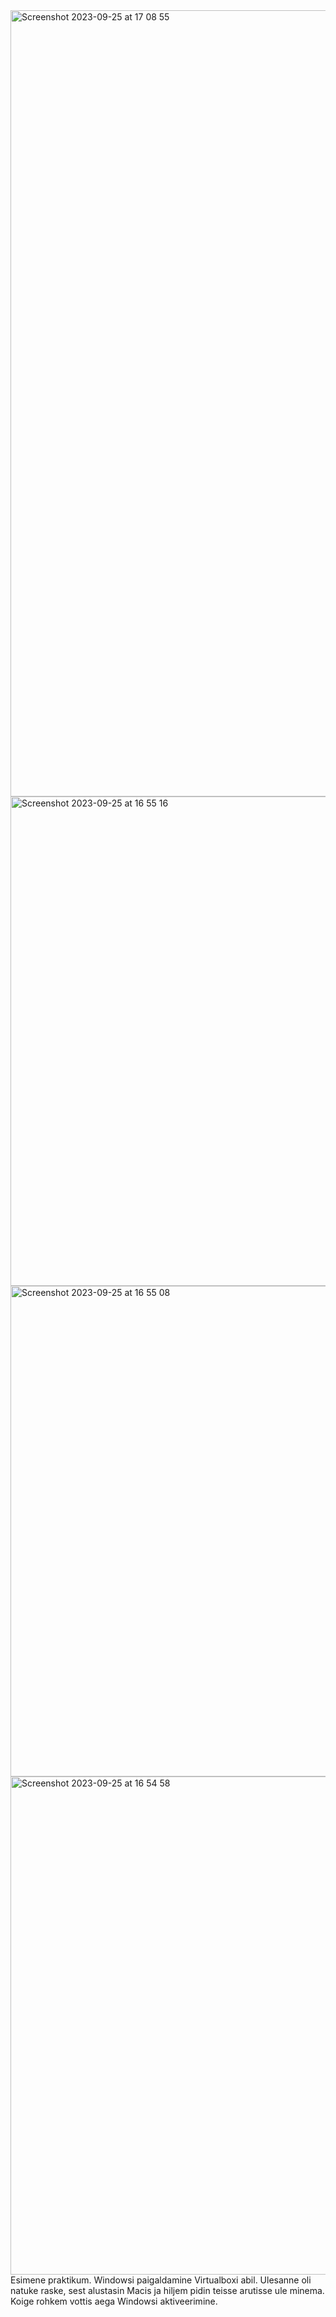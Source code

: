 <img width="1258" alt="Screenshot 2023-09-25 at 17 08 55" src="https://github.com/daum88/opsys2023/assets/68275432/80685c41-0c02-4a1c-8bf2-40e30ec3ba05">
<img width="783" alt="Screenshot 2023-09-25 at 16 55 16" src="https://github.com/daum88/opsys2023/assets/68275432/e05569ad-3db1-4a1b-9361-17181720347e">
<img width="785" alt="Screenshot 2023-09-25 at 16 55 08" src="https://github.com/daum88/opsys2023/assets/68275432/08cc0eef-c2f5-41a4-8c05-3453f793d587">
<img width="797" alt="Screenshot 2023-09-25 at 16 54 58" src="https://github.com/daum88/opsys2023/assets/68275432/b3ba51bd-1073-40c7-b8a6-8546c1b3b4f7">
Esimene praktikum. Windowsi paigaldamine Virtualboxi abil. Ulesanne oli natuke raske, sest alustasin Macis ja hiljem pidin teisse arutisse ule minema. Koige rohkem vottis aega Windowsi aktiveerimine.
